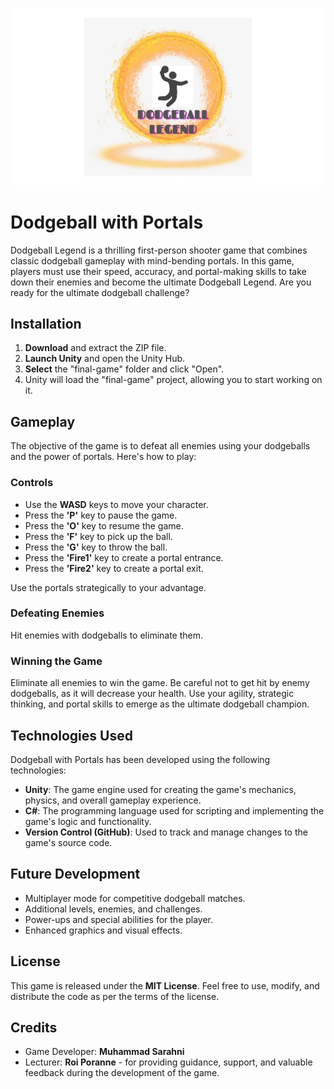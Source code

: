 
![](https://github.com/muhammadser1/DODGEBALL-LEGEND/blob/main/progress/dodge.jpg)
# Dodgeball with Portals

Dodgeball Legend is a thrilling first-person shooter game that combines classic dodgeball gameplay with mind-bending portals. In this game, players must use their speed, accuracy, and portal-making skills to take down their enemies and become the ultimate Dodgeball Legend. Are you ready for the ultimate dodgeball challenge?

## Installation

1. **Download** and extract the ZIP file.
2. **Launch Unity** and open the Unity Hub.
3. **Select** the "final-game" folder and click "Open".
4. Unity will load the "final-game" project, allowing you to start working on it.

## Gameplay

The objective of the game is to defeat all enemies using your dodgeballs and the power of portals. Here's how to play:

### Controls

- Use the **WASD** keys to move your character.
- Press the **'P'** key to pause the game.
- Press the **'O'** key to resume the game.
- Press the **'F'** key to pick up the ball.
- Press the **'G'** key to throw the ball.
- Press the **'Fire1'** key to create a portal entrance.
- Press the **'Fire2'** key to create a portal exit.

Use the portals strategically to your advantage.

### Defeating Enemies

Hit enemies with dodgeballs to eliminate them.

### Winning the Game

Eliminate all enemies to win the game. Be careful not to get hit by enemy dodgeballs, as it will decrease your health. Use your agility, strategic thinking, and portal skills to emerge as the ultimate dodgeball champion.

## Technologies Used

Dodgeball with Portals has been developed using the following technologies:

- **Unity**: The game engine used for creating the game's mechanics, physics, and overall gameplay experience.
- **C#**: The programming language used for scripting and implementing the game's logic and functionality.
- **Version Control (GitHub)**: Used to track and manage changes to the game's source code.

## Future Development

- Multiplayer mode for competitive dodgeball matches.
- Additional levels, enemies, and challenges.
- Power-ups and special abilities for the player.
- Enhanced graphics and visual effects.

## License

This game is released under the **MIT License**. Feel free to use, modify, and distribute the code as per the terms of the license.

## Credits

- Game Developer: **Muhammad Sarahni**
- Lecturer: **Roi Poranne** - for providing guidance, support, and valuable feedback during the development of the game.
